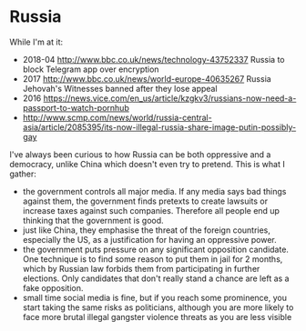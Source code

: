 # Russia

While I'm at it:

- 2018-04 <http://www.bbc.co.uk/news/technology-43752337> Russia to block Telegram app over encryption
- 2017 <http://www.bbc.co.uk/news/world-europe-40635267> Russia Jehovah's Witnesses banned after they lose appeal
- 2016 <https://news.vice.com/en_us/article/kzgkv3/russians-now-need-a-passport-to-watch-pornhub>
- <http://www.scmp.com/news/world/russia-central-asia/article/2085395/its-now-illegal-russia-share-image-putin-possibly-gay>

I've always been curious to how Russia can be both oppressive and a democracy, unlike China which doesn't even try to pretend. This is what I gather:

- the government controls all major media. If any media says bad things against them, the government finds pretexts to create lawsuits or increase taxes against such companies. Therefore all people end up thinking that the government is good.
- just like China, they emphasise the threat of the foreign countries, especially the US, as a justification for having an oppressive power.
- the government puts pressure on any significant opposition candidate. One technique is to find some reason to put them in jail for 2 months, which by Russian law forbids them from participating in further elections. Only candidates that don't really stand a chance are left as a fake opposition.
- small time social media is fine, but if you reach some prominence, you start taking the same risks as politicians, although you are more likely to face more brutal illegal gangster violence threats as you are less visible
